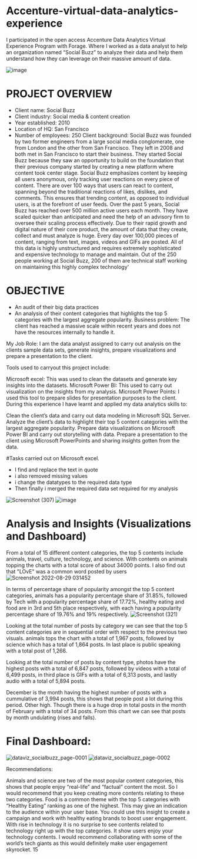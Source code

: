 # Accenture-virtual-data-analytics-experience
I participated in the open access Accenture Data Analytics Virtual Experience Program with Forage. Where I worked as a data analyst to help an organization named “Social Buzz” to analyze their data and help them understand how they can leverage on their massive amount of data.

![image](https://user-images.githubusercontent.com/107101960/185857774-88ab5b65-a7ba-4c91-b07a-4fb890a559a0.png)

# PROJECT OVERVIEW
* Client name: Social Buzz 
* Client industry: Social media & content creation 
* Year established: 2010 
* Location of HQ: San Francisco 
* Number of employees: 250 
Client background: 
Social Buzz was founded by two former engineers from a large social media conglomerate, one 
from London and the other from San Francisco. They left in 2008 and both met in San 
Francisco to start their business. They started Social Buzz because they saw an opportunity to 
build on the foundation that their previous company started by creating a new platform where 
content took center stage. Social Buzz emphasizes content by keeping all users anonymous, 
only tracking user reactions on every piece of content. There are over 100 ways that users can 
react to content, spanning beyond the traditional reactions of likes, dislikes, and comments. 
This ensures that trending content, as opposed to individual users, is at the forefront of user 
feeds. 
Over the past 5 years, Social Buzz has reached over 500 million active users each month. 
They have scaled quicker than anticipated and need the help of an advisory firm to oversee 
their scaling process effectively. 
Due to their rapid growth and digital nature of their core product, the amount of data that they 
create, collect and must analyze is huge. Every day over 100,000 pieces of content, ranging 
from text, images, videos and GIFs are posted. All of this data is highly unstructured and 
requires extremely sophisticated and expensive technology to manage and maintain. Out of the 
250 people working at Social Buzz, 200 of them are technical staff working on maintaining this 
highly complex technology'

# OBJECTIVE
* An audit of their big data practices
* An analysis of their content categories that highlights the top 5 categories with the largest aggregate popularity.
Business problem: The client has reached a massive scale within recent years and does not have the resources internally to handle it.

My Job Role: I am the data analyst assigned to carry out analysis on the clients sample data sets, generate insights, prepare visualizations and prepare a presentation to the client.

Tools used to carryout this project include:

Microsoft excel: This was used to clean the datasets and generate key insights into the datasets.
Microsoft Power BI: This used to carry out visualization on the insights from my analysis.
Microsoft Power Points: I used this tool to prepare slides for presentation purposes to the client.
During this experience I have learnt and applied my data analytics skills to:

Clean the client’s data and carry out data modeling in Microsoft SQL Server.
Analyze the client’s data to highlight their top 5 content categories with the largest aggregate popularity.
Prepare data visualizations on Microsoft Power BI and carry out storytelling with data.
Prepare a presentation to the client using Microsoft PowerPoints and sharing insights gotten from the data.

#Tasks carried out on Microsoft excel.
* I find and replace the text in quote
* i also removed missing values
* i change the datatypes to the required data type
* Then finally i merged the required data set required for my analysis
 
![Screenshot (307)](https://user-images.githubusercontent.com/107101960/188252119-69cb9400-80ca-4abe-a309-ebeb3c2690db.png)
![image](https://user-images.githubusercontent.com/107101960/188252425-672010e7-f0b8-4d56-bc3d-9b5c1f584ff7.png)



# Analysis and Insights (Visualizations and Dashboard)
From a total of 15 different content categories, the top 5 contents include animals, travel, culture, technology, and science. With contents on animals topping the charts with a total score of about 34000 points. I also find out that "LOvE" was a common word posted by users
![Screenshot 2022-08-29 031452](https://user-images.githubusercontent.com/107101960/188253020-0fbebf7a-7709-4229-a03f-839a4f535718.png)


In terms of percentage share of popularity amongst the top 5 content categories, animals has a popularity percentage share of 31.85%, followed by Tech with a popularity percentage share of 17.72%, healthy eating and food are in 3rd and 5th place respectively, with each having a popularity percentage share of 19.76% and 19% respectively.
![Screenshot (321)](https://user-images.githubusercontent.com/107101960/188253472-8d7a897d-8f6c-4255-b519-3602bee837e8.png)



Looking at the total number of posts by category we can see that the top 5 content categories are in sequential order with respect to the previous two visuals. animals tops the chart with a total of 1,967 posts, followed by science which has a total of 1,864 posts. In last place is public speaking with a total post of 1,266.

Looking at the total number of posts by content type, photos have the highest posts with a total of 6,847 posts, followed by videos with a total of 6,499 posts, in third place is GIFs with a total of 6,313 posts, and lastly audio with a total of 5,894 posts.

December is the month having the highest number of posts with a cummulative  of 3,994 posts, this shows that people post a lot during this period. Other high. Though there is a huge drop in total posts in the month of February with a total of 34 posts. From this chart we can see that posts by month undulating (rises and falls).

# Final Dashboard:
![dataviz_socialbuzz_page-0001](https://user-images.githubusercontent.com/107101960/188252450-4d111ee1-e814-4f1d-8b80-345aa4915a44.jpg)
![dataviz_socialbuzz_page-0002](https://user-images.githubusercontent.com/107101960/188252462-1e5f7fd3-2912-4e90-99f4-75e04bce2ec5.jpg)


Recommendations:

Animals and science are two of the most popular content categories, this shows that people enjoy “real-life” and “factual” content the most. So I would recommend that you keep creating more contents relating to these two categories.
Food is a common theme with the top 5 categories with “Healthy Eating” ranking as one of the highest. This may give an indication to the audience within your user base. You could use this insight to create a campaign and work with healthy eating brands to boost user engagement.
With rise in technology it is no surprise to see contents related to technology right up with the top categories. It show users enjoy your technology contents. I would recommend collaborating with some of the world’s tech giants as this would definitely make user engagement skyrocket.
15


